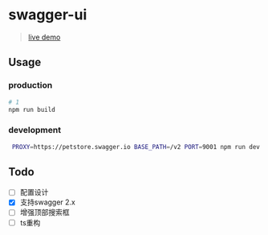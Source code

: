 # swagger-ui

> [live demo](http://swagger-ui.bowen.cool)

## Usage
### production
``` bash
# 1
npm run build
```
### development
``` bash
 PROXY=https://petstore.swagger.io BASE_PATH=/v2 PORT=9001 npm run dev
```

## Todo
 - [ ] 配置设计
 - [x] 支持swagger 2.x
 - [ ] 增强顶部搜索框
 - [ ] ts重构
 <!-- - [ ] 重构query定位 -->
